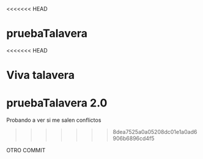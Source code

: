 <<<<<<< HEAD
# pruebaTalavera
<<<<<<< HEAD

Viva talavera
=======
# pruebaTalavera 2.0
Probando a ver si me salen conflictos
>>>>>>> 8dea7525a0a05208dc01e1a0ad6906b6896cd4f5


OTRO COMMIT